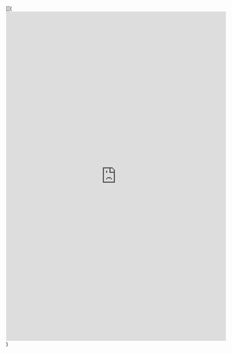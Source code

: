 [![]()](<iframe width="600" height="900" src="https://lookerstudio.google.com/embed/reporting/f923059d-f701-4b2d-9a40-8b254d2f6350/page/96tjD" frameborder="0" style="border:0" allowfullscreen sandbox="allow-storage-access-by-user-activation allow-scripts allow-same-origin allow-popups allow-popups-to-escape-sandbox"></iframe>)